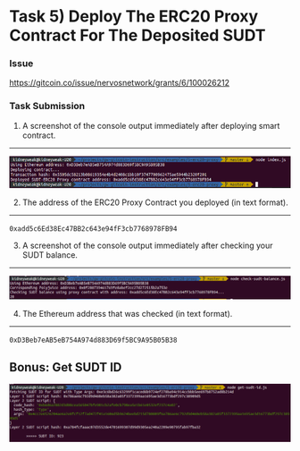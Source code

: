 # Task 5) Deploy The ERC20 Proxy Contract For The Deposited SUDT

### Issue
https://gitcoin.co/issue/nervosnetwork/grants/6/100026212

### Task Submission
1. A screenshot of the console output immediately after deploying smart contract.
---
![](deploy-contract.png)

2. The address of the ERC20 Proxy Contract you deployed (in text format).
---
`0xadd5c6Ed38Ec47BB2c643e94fF3cb7768978FB94`

3. A screenshot of the console output immediately after checking your SUDT balance.
---
![](check-bal.png)

4. The Ethereum address that was checked (in text format).
---
`0xD3Beb7eAB5eB754A974d883D69f5BC9A95B05B38`

Bonus: Get SUDT ID
---
![](sudt-id.png) 